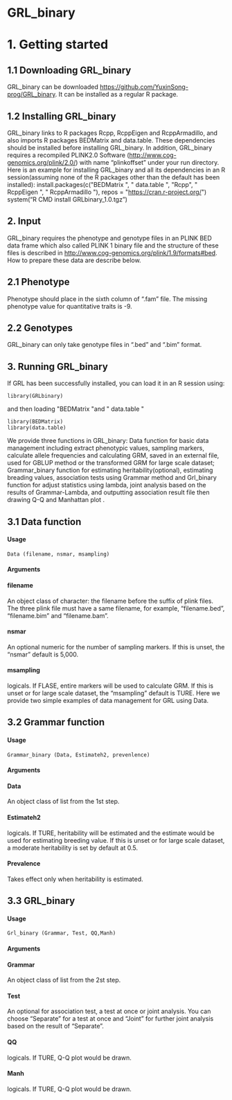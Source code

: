 # GRL_binary
# 1. Getting started
## 1.1	Downloading GRL_binary
GRL_binary can be downloaded https://github.com/YuxinSong-prog/GRL_binary. It can be installed as a regular R package.
## 1.2	Installing GRL_binary
GRL_binary links to R packages Rcpp, RcppEigen and RcppArmadillo, and also imports R packages BEDMatrix and data.table. These dependencies should be installed before installing GRL_binary. In addition, GRL_binary requires a recompiled PLINK2.0 Software (http://www.cog-genomics.org/plink/2.0/) with name “plinkoffset” under your run directory. Here is an example for installing GRL_binary and all its dependencies in an R session(assuming none of the R packages other than the default has been installed):
install.packages(c("BEDMatrix ", " data.table ", "Rcpp", " RcppEigen ", " RcppArmadillo "), repos = "https://cran.r-project.org/")
system(“R CMD install GRLbinary_1.0.tgz”)
## 2. Input
GRL_binary requires the phenotype and genotype files in an PLINK BED data frame which also called PLINK 1 binary file and the structure of these files is described in http://www.cog-genomics.org/plink/1.9/formats#bed. How to prepare these data are describe below.
## 2.1 Phenotype
Phenotype should place in the sixth column of “.fam” file. The missing phenotype value for quantitative traits is -9.
## 2.2 Genotypes
GRL_binary can only take genotype files in “.bed” and “.bim” format.
## 3. Running GRL_binary
If GRL has been successfully installed, you can load it in an R session using:
```
library(GRLbinary)
```
and then loading "BEDMatrix "and " data.table " 
```
library(BEDMatrix)
library(data.table)
```
We provide three functions in GRL_binary: Data function for basic data management including extract phenotypic values, sampling markers, calculate allele frequencies and calculating GRM, saved in an external file, used for GBLUP method or the transformed GRM for large scale dataset; Grammar_binary function for estimating heritability(optional), estimating breading values, association tests using Grammar method and Grl_binary function for adjust statistics using lambda, joint analysis based on the results of Grammar-Lambda, and outputting association result file then drawing Q-Q and Manhattan plot .
## 3.1 Data function
#### Usage
```
Data (filename, nsmar, msampling)
```
#### Arguments

#### filename
An object class of character: the filename before the suffix of plink files. The three plink file must have a same filename, for example, “filename.bed”, “filename.bim” and “filename.bam”.
#### nsmar 
An optional numeric for the number of sampling markers. If this is unset, the “nsmar” default is 5,000.
#### msampling
logicals. If FLASE, entire markers will be used to calculate GRM. If this is unset or for large scale dataset, the “msampling” default is TURE.
Here we provide two simple examples of data management for GRL using Data.
## 3.2 Grammar function
#### Usage
```
Grammar_binary (Data, Estimateh2, prevenlence)
```
#### Arguments
#### Data
An object class of list from the 1st step.
#### Estimateh2 
logicals. If TURE, heritability will be estimated and the estimate would be used for estimating breeding value. If this is unset or for large scale dataset, a moderate heritability is set by default at 0.5.
#### Prevalence 
Takes effect only when heritability is estimated.
## 3.3 GRL_binary
#### Usage
```
Grl_binary (Grammar, Test, QQ,Manh)
```
#### Arguments
#### Grammar  
An object class of list from the 2st step.
#### Test   
An optional for association test, a test at once or joint analysis. You can choose “Separate” for a test at once and “Joint” for further joint analysis based on the result of “Separate”.
#### QQ   
logicals. If TURE, Q-Q plot would be drawn.
#### Manh   
logicals. If TURE, Q-Q plot would be drawn.
